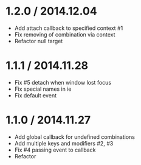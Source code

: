 # 1.2.0 / 2014.12.04

  * Add attach callback to specified context #1
  * Fix removing of combination via context
  * Refactor null target

# 1.1.1 / 2014.11.28

  * Fix #5 detach when window lost focus
  * Fix special names in ie
  * Fix default event

# 1.1.0 / 2014.11.27

  * Add global callback for undefined combinations
  * Add multiple keys and modifiers #2, #3
  * Fix #4 passing event to callback
  * Refactor
